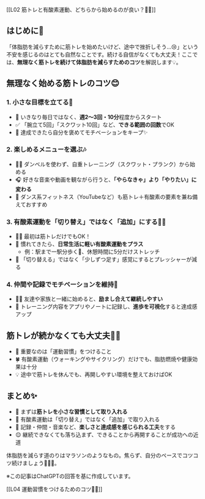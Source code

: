 [[L02 筋トレと有酸素運動、どちらから始めるのが良い？🤔✨]]


## はじめに🌟
「体脂肪を減らすために筋トレを始めたいけど、途中で挫折しそう…😢」という不安を感じるのはとても自然なことです。続ける自信がなくても大丈夫！ここでは、**無理なく筋トレを続けて体脂肪を減らすためのコツ**を解説します💡。

## 無理なく始める筋トレのコツ😊

### 1. 小さな目標を立てる📅
- 🏁 いきなり毎日ではなく、**週2〜3回・10分**程度からスタート  
- ✅ 「腕立て5回」「スクワット10回」など、**できる範囲の回数**でOK  
- 🎉 達成できたら自分を褒めてモチベーションをキープ✨  

### 2. 楽しめるメニューを選ぶ🎶
- 🏋️‍♀️ ダンベルを使わず、自重トレーニング（スクワット・プランク）から始める  
- 🎧 好きな音楽や動画を観ながら行うと、**「やらなきゃ」より「やりたい」に変わる**  
- 🕺 ダンス系フィットネス（YouTubeなど）も筋トレ＋有酸素の要素を兼ね備えておすすめ  

### 3. 有酸素運動を「切り替え」ではなく「追加」にする🚶‍♂️
- 🏃‍♀️ 最初は筋トレだけでもOK！  
- 🌿 慣れてきたら、**日常生活に軽い有酸素運動をプラス**  
  - 例：駅まで一駅分歩く🚶、休憩時間に5分だけストレッチ  
- 🔄 「切り替える」ではなく「少しずつ足す」感覚にするとプレッシャーが減る  

### 4. 仲間や記録でモチベーションを維持📲
- 👯‍♂️ 友達や家族と一緒に始めると、**励まし合えて継続しやすい**  
- 📒 トレーニング内容をアプリやノートに記録し、**進歩を可視化**すると達成感アップ  

## 筋トレが続かなくても大丈夫🙆‍♀️
- 🔑 重要なのは「運動習慣」をつけること  
- 🍀 有酸素運動（ウォーキングやサイクリング）だけでも、脂肪燃焼や健康効果は十分  
- 💡 途中で筋トレを休んでも、再開しやすい環境を整えておけばOK  

## まとめ✨
- 💪 まずは**筋トレを小さな習慣として取り入れる**  
- 🌿 有酸素運動は「切り替え」ではなく「追加」で取り入れる  
- 📲 記録・仲間・音楽など、**楽しさと達成感を感じられる工夫**をする  
- 😌 継続できなくても落ち込まず、できることから再開することが成功への近道  

体脂肪を減らす道のりはマラソンのようなもの。焦らず、自分のペースでコツコツ続けましょう🏃‍♂️✨。

※この記事はChatGPTの回答を基に作成しています。

[[L04 運動習慣をつけるためのコツ💪🌟]]
